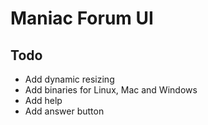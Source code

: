 # Maniac Forum UI

## Todo

* Add dynamic resizing
* Add binaries for Linux, Mac and Windows
* Add help
* Add answer button
